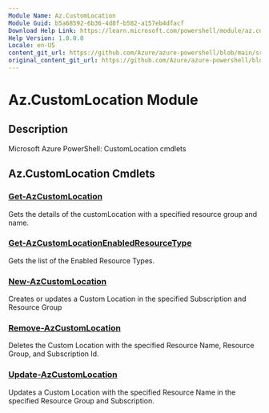 ```yaml
---
Module Name: Az.CustomLocation
Module Guid: b5a68592-6b36-4d8f-b582-a157eb4dfacf
Download Help Link: https://learn.microsoft.com/powershell/module/az.customlocation
Help Version: 1.0.0.0
Locale: en-US
content_git_url: https://github.com/Azure/azure-powershell/blob/main/src/CustomLocation/help/Az.CustomLocation.md
original_content_git_url: https://github.com/Azure/azure-powershell/blob/main/src/CustomLocation/help/Az.CustomLocation.md
---
```


# Az.CustomLocation Module
## Description
Microsoft Azure PowerShell: CustomLocation cmdlets

## Az.CustomLocation Cmdlets
### [Get-AzCustomLocation](Get-AzCustomLocation.md)
Gets the details of the customLocation with a specified resource group and name.

### [Get-AzCustomLocationEnabledResourceType](Get-AzCustomLocationEnabledResourceType.md)
Gets the list of the Enabled Resource Types.

### [New-AzCustomLocation](New-AzCustomLocation.md)
Creates or updates a Custom Location in the specified Subscription and Resource Group

### [Remove-AzCustomLocation](Remove-AzCustomLocation.md)
Deletes the Custom Location with the specified Resource Name, Resource Group, and Subscription Id.

### [Update-AzCustomLocation](Update-AzCustomLocation.md)
Updates a Custom Location with the specified Resource Name in the specified Resource Group and Subscription.


